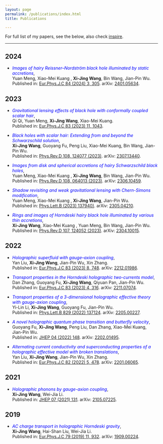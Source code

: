 ```yaml
---
layout: page
permalink: /publications/index.html
title: Publications

---
```




For full list of my papers, see the below, also check [inspire](https://inspirehep.net/authors/1899373?ui-citation-summary=true).

<hr>

## 2024

- <span style="color:blue;">*Images of hairy Reissner–Nordström black hole illuminated by static accretions*</span>,<br>Yuan Meng, Xiao-Mei Kuang
, **Xi-Jing Wang**, Bin Wang, Jian-Pin Wu. <br>Published in: [Eur.Phys.J.C 84 (2024) 3, 305](https://link.springer.com/article/10.1140/epjc/s10052-024-12686-w). arXiv: [2401.05634](https://arxiv.org/abs/2401.05634).

## 2023

- <span style="color:blue;">*Gravitational lensing effects of black hole with conformally coupled scalar hair*</span>,<br>Qi Qi, Yuan Meng, **Xi-Jing Wang**, Xiao-Mei Kuang. <br>Published in: [Eur.Phys.J.C 83 (2023) 11, 1043](https://link.springer.com/article/10.1140/epjc/s10052-023-12233-z).

- <span style="color:blue;">*Black holes with scalar hair: Extending from and beyond the Schwarzschild solution*</span>,<br>**Xi-Jing Wang**, Guoyang Fu, Peng Liu, Xiao-Mei Kuang, Bin Wang, Jian-Pin Wu. <br>Published in: [Phys.Rev.D 108, 124077 (2023)](https://journals.aps.org/prd/abstract/10.1103/PhysRevD.108.124077). arXiv: [2307.13440](https://arxiv.org/abs/2307.13440).

- <span style="color:blue;">*Images from disk and spherical accretions of hairy Schwarzschild black holes*</span>,<br>Yuan Meng, Xiao-Mei Kuang
, **Xi-Jing Wang**, Bin Wang, Jian-Pin Wu. <br>Published in: [Phys.Rev.D 108, 064013 (2023)](https://journals.aps.org/prd/abstract/10.1103/PhysRevD.108.064013). arXiv: [2306.10459](https://arxiv.org/abs/2306.10459).

- <span style="color:blue;">*Shadow revisiting and weak gravitational lensing with Chern-Simons modification*</span>,<br>Yuan Meng, Xiao-Mei Kuang
, **Xi-Jing Wang**, Jian-Pin Wu. <br>Published in: [Phys.Lett.B (2023) 137940)](https://www.sciencedirect.com/science/article/pii/S0370269323002745?via%3Dihub). arXiv: [2305.04210](https://arxiv.org/abs/2305.04210).

- <span style="color:blue;">*Rings and images of Horndeski hairy black hole illuminated by various thin accretions*</span>,<br>**Xi-Jing Wang**, Xiao-Mei Kuang
, Yuan Meng, Bin Wang, Jian-Pin Wu. <br>Published in: [Phys.Rev.D 107, 124052 (2023)](https://journals.aps.org/prd/abstract/10.1103/PhysRevD.107.124052). arXiv: [2304.10015](https://arxiv.org/abs/2304.10015).

## 2022

- <span style="color:blue;">*Holographic superfluid with gauge–axion coupling*</span>,<br>Yan Liu, **Xi-Jing Wang**, Jian-Pin Wu, Xin Zhang. <br>Published in: [Eur.Phys.J.C 83 (2023) 8, 748](https://link.springer.com/article/10.1140/epjc/s10052-023-11918-9). arXiv: [2212.01986](https://arxiv.org/abs/2212.01986).

- <span style="color:blue;">*Transport properties in the Horndeski holographic two-currents model*</span>,<br>Dan Zhang, Guoyang Fu, **Xi-Jing Wang**, Qiyuan Pan, Jian-Pin Wu. <br>Published in: [Eur.Phys.J.C 83 (2023) 4, 316](https://link.springer.com/article/10.1140/epjc/s10052-023-11444-8). arXiv: [2211.07074](https://arxiv.org/abs/2211.07074).

- <span style="color:blue;">*Transport properties of a 3-dimensional holographic effective theory with gauge-axion coupling*</span>,<br>Yi-Lin Li, **Xi-Jing Wang**, Guoyang Fu, Jian-Pin Wu. <br>Published in: [Phys.Lett.B 829 (2022) 137124](https://www.sciencedirect.com/science/article/pii/S0370269322002581?via%3Dihub). arXiv: [2205.00227](https://arxiv.org/abs/2205.00227).

- <span style="color:blue;">*A novel holographic quantum phase transition and butterfly velocity*</span>,<br>Guoyang Fu, **Xi-Jing Wang**, Peng Liu, Dan Zhang, Xiao-Mei Kuang, Jian-Pin Wu. <br>Published in: [JHEP 04 (2022) 148](https://link.springer.com/article/10.1007/JHEP04(2022)148). arXiv: [2202.01495](https://arxiv.org/abs/2202.01495).

- <span style="color:blue;">*Alternating current conductivity and superconducting properties of a holographic effective model with broken translations*</span>,<br>Yan Liu, **Xi-Jing Wang**, Jian-Pin Wu, Xin Zhang. <br>Published in: [Eur.Phys.J.C 82 (2022) 5, 478]([https://link.springer.com/article/10.1140/epjc/s10052-023-11918-9](https://link.springer.com/article/10.1140/epjc/s10052-022-10416-8)). arXiv: [2201.06065](https://arxiv.org/abs/2201.06065).



## 2021

- <span style="color:blue;">*Holographic phonons by gauge-axion coupling*</span>,<br>**Xi-Jing Wang**, Wei-Jia Li. <br>Published in: [JHEP 07 (2021) 131](https://link.springer.com/article/10.1007/JHEP07(2021)131). arXiv: [2105.07225](https://arxiv.org/abs/2105.07225).


## 2019

- <span style="color:blue;">*AC charge transport in holographic Horndeski gravity*</span>,<br>**Xi-Jing Wang**, Hai-Shan Liu, Wei-Jia Li. <br>Published in: [Eur.Phys.J.C 79 (2019) 11, 932](https://link.springer.com/article/10.1140/epjc/s10052-019-7460-6). arXiv: [1909.00224](https://arxiv.org/abs/1909.00224).









